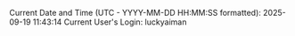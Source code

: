 Current Date and Time (UTC - YYYY-MM-DD HH:MM:SS formatted): 2025-09-19 11:43:14
Current User's Login: luckyaiman
